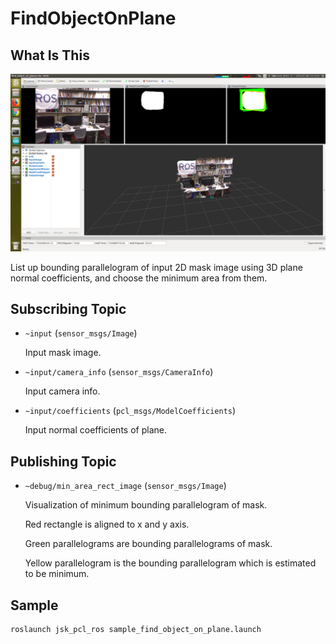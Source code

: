 # FindObjectOnPlane

## What Is This
![](images/find_object_on_plane.png)

List up bounding parallelogram of input 2D mask image using 3D plane normal coefficients, and choose the minimum area from them.


## Subscribing Topic

* `~input` (`sensor_msgs/Image`)

  Input mask image.

* `~input/camera_info` (`sensor_msgs/CameraInfo`)

  Input camera info.

* `~input/coefficients` (`pcl_msgs/ModelCoefficients`)

  Input normal coefficients of plane.


## Publishing Topic

* `~debug/min_area_rect_image` (`sensor_msgs/Image`)

  Visualization of minimum bounding parallelogram of mask.

  Red rectangle is aligned to x and y axis.

  Green parallelograms are bounding parallelograms of mask.

  Yellow parallelogram is the bounding parallelogram which is estimated to be minimum.


## Sample

```bash
roslaunch jsk_pcl_ros sample_find_object_on_plane.launch
```
